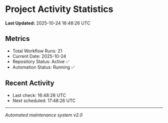 # Project Activity Statistics

**Last Updated:** 2025-10-24 16:48:26 UTC

## Metrics
- Total Workflow Runs: 21
- Current Date: 2025-10-24
- Repository Status: Active ✅
- Automation Status: Running ✅

## Recent Activity
- Last check: 16:48:26 UTC
- Next scheduled: 17:48:26 UTC

---
*Automated maintenance system v2.0*
